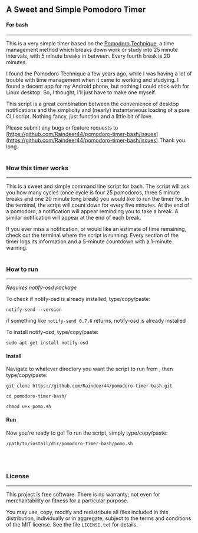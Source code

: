 ## A Sweet and Simple Pomodoro Timer
#### For bash
---
This is a very simple timer based on the [Pomodoro Technique](https://en.wikipedia.org/wiki/Pomodoro_Technique), a time management method which breaks down work or study into 25 minute intervals, with 5 minute breaks in between. Every fourth break is 20 minutes.

I found the Pomodoro Technique a few years ago, while I was having a lot of trouble with time management when it came to working and studying. I found a decent app for my Android phone, but nothing I could stick with for Linux desktop. So, I thought, I'll just have to make one myself.

This script is a great combination between the convenience of desktop notifications and the simplicity and (nearly) instantaneous loading of a pure CLI script. Nothing fancy, just function and a little bit of love. 

Please submit any bugs or feature requests to [https://github.com/Raindeer44/pomodoro-timer-bash/issues](https://github.com/Raindeer44/pomodoro-timer-bash/issues) Thank you.
long.
<br>
<br>

### How this timer works
---
This is a sweet and simple command line script for bash. The script will ask you how many cycles (once cycle is four 25 pomodoros, three 5 minute breaks and one 20 minute long break) you would like to run the timer for. In the terminal, the script will count down for every five minutes. At the end of a pomodoro, a notification will appear reminding you to take a break. A similar notification will appear at the end of each break.

If you ever miss a notification, or would like an estimate of time remaining, check out the terminal where the script is running. Every section of the timer logs its information and a 5-minute countdown with a 1-minute warning.
<br>
<br>

### How to run
---
*Requires notify-osd package*

To check if notify-osd is already installed, type/copy/paste:

```
notify-send --version
```

if something like `notify-send 0.7.6` returns, notify-osd is already installed

To install notify-osd, type/copy/paste:

```
sudo apt-get install notify-osd
```

#### Install

Navigate to whatever directory you want the script to run from , then type/copy/paste:

```
git clone https://github.com/Raindeer44/pomodoro-timer-bash.git
```
```
cd pomodoro-timer-bash/
```
```
chmod u+x pomo.sh
```

#### Run

Now you're ready to go! To run the script, simply type/copy/paste:

```
/path/to/install/dir/pomodoro-timer-bash/pomo.sh
```

<br>
<br>

### License
---
This project is free software. There is no warranty; not even for merchantability or fitness for a particular purpose.

You may use, copy, modify and redistribute all files included in this distribution, individually or in aggregate, subject to the terms and conditions of the MIT license. See the file `LICENSE.txt` for details.
